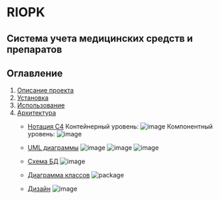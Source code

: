 # RIOPK

Система учета медицинских средств и препаратов
---

## Оглавление

1. [Описание проекта](#описание-проекта)
2. [Установка](#установка)
3. [Использование](#использование)
4. [Архитектура](#архитектура)
    - [Нотация C4](#нотация-c4)
      Контейнерный уровень:
      ![image](https://github.com/user-attachments/assets/b4341497-3fe1-4f8c-9315-82a5a62118b6)
      Компонентный уровень:
      ![image](https://github.com/user-attachments/assets/fc907144-a5bc-467e-be01-4d98b677ea7b)
    - [UML диаграммы](#UML)
      ![image](https://github.com/user-attachments/assets/fb30a853-1d94-4288-96f7-97a35f2b38aa)
      ![image](https://github.com/user-attachments/assets/b9b6412d-c980-4ac4-9265-b604ef5ef552)
      ![image](https://github.com/user-attachments/assets/b0a43193-6af5-4aa5-95f3-8ae940737732)

 
    - [Схема БД](#схема_БД)
      ![image](https://github.com/user-attachments/assets/3ed45928-a64a-44de-9106-f5060851222f)
    - [Диаграмма классов](#диаграмма-классов)
      ![package](https://github.com/user-attachments/assets/70ba6d55-92d8-4b20-8722-4ad818e995b1)
    - [Дизайн](#дизайн)
      ![image](https://github.com/user-attachments/assets/4b682b34-e818-4e22-b830-cbee00e3bfa9)
